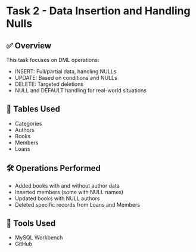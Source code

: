 # Task 2 - Data Insertion and Handling Nulls

## ✅ Overview
This task focuses on DML operations:
- INSERT: Full/partial data, handling NULLs
- UPDATE: Based on conditions and NULLs
- DELETE: Targeted deletions
- NULL and DEFAULT handling for real-world situations

## 📌 Tables Used
- Categories
- Authors
- Books
- Members
- Loans

## 🛠 Operations Performed
- Added books with and without author data
- Inserted members (some with NULL names)
- Updated books with NULL authors
- Deleted specific records from Loans and Members

## 🧰 Tools Used
- MySQL Workbench
- GitHub

